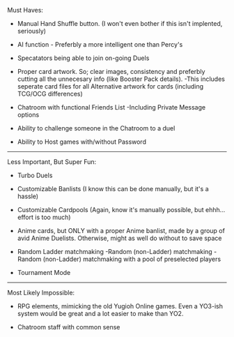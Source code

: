 Must Haves:

* Manual Hand Shuffle button. (I won't even bother if this isn't implented, seriously)

* AI function - Preferbly a more intelligent one than Percy's

* Specatators being able to join on-going Duels

* Proper card artwork. So; clear images, consistency and preferbly cutting all the unnecesary info (like Booster Pack details).
	-This includes seperate card files for all Alternative artwork for cards (including TCG/OCG differences)

* Chatroom with functional Friends List
	-Including Private Message options

* Ability to challenge someone in the Chatroom to a duel

* Ability to Host games with/without Password

---

Less Important, But Super Fun:

* Turbo Duels

* Customizable Banlists (I know this can be done manually, but it's a hassle)

* Customizable Cardpools (Again, know it's manually possible, but ehhh... effort is too much)

* Anime cards, but ONLY with a proper Anime banlist, made by a group of avid Anime Duelists. Otherwise, might as well do without to save space

* Random Ladder matchmaking
	-Random (non-Ladder) matchmaking
	-Random (non-Ladder) matchmaking with a pool of preselected players

* Tournament Mode


---

Most Likely Impossible:

* RPG elements, mimicking the old Yugioh Online games. Even a YO3-ish system would be great and a lot easier to make than YO2.

* Chatroom staff with common sense
